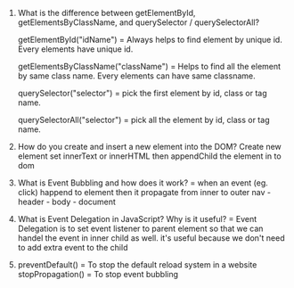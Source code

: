 1. What is the difference between getElementById, getElementsByClassName, and querySelector / querySelectorAll?
   
   getElementById("idName")
   = Always helps to find element by unique id. Every elements have unique id.

   getElementsByClassName("className")
   = Helps to find all the element by same class name. Every elements can have same classname.

   querySelector("selector")
   = pick the first element by id, class or tag name. 

   querySelectorAll("selector")
   = pick all the element by id, class or tag name. 

2. How do you create and insert a new element into the DOM?
   Create new element
   set innerText or innerHTML
   then appendChild the element in to dom

3. What is Event Bubbling and how does it work?
   = when an event (eg. click) happend to element then it propagate from inner to outer
   nav - header - body - document

4. What is Event Delegation in JavaScript? Why is it useful?
   = Event Delegation is to set event listener to parent element so that we can handel the event in inner child as well.
     it's useful because we don't need to add extra event to the child

5. preventDefault()
   = To stop the default reload system in a website
   stopPropagation()
   = To stop event bubbling

   
